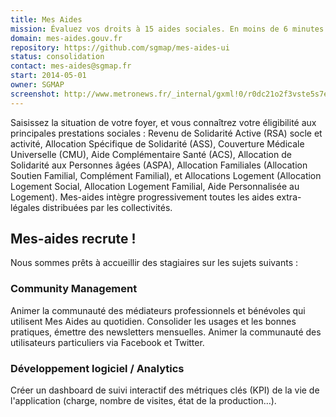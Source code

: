```yaml
---
title: Mes Aides
mission: Évaluez vos droits à 15 aides sociales. En moins de 6 minutes.
domain: mes-aides.gouv.fr
repository: https://github.com/sgmap/mes-aides-ui
status: consolidation
contact: mes-aides@sgmap.fr
start: 2014-05-01
owner: SGMAP
screenshot: http://www.metronews.fr/_internal/gxml!0/r0dc21o2f3vste5s7ezej9x3a10rp3w$6brd9r1zfbrvb70myu96d46alqv8225/Capture-decran-2014-12-18-a-19.jpeg
---
```


Saisissez la situation de votre foyer, et vous connaîtrez votre éligibilité aux principales prestations sociales : Revenu de Solidarité Active (RSA) socle et activité, Allocation Spécifique de Solidarité (ASS), Couverture Médicale Universelle (CMU), Aide Complémentaire Santé (ACS), Allocation de Solidarité aux Personnes âgées (ASPA), Allocation Familiales (Allocation Soutien Familial, Complément Familial), et Allocations Logement (Allocation Logement Social, Allocation Logement Familial, Aide Personnalisée au Logement). Mes-aides intègre progressivement toutes les aides extra-légales distribuées par les collectivités.


## Mes-aides recrute !

Nous sommes prêts à accueillir des stagiaires sur les sujets suivants :

### Community Management

Animer la communauté des médiateurs professionnels et bénévoles qui utilisent Mes Aides au quotidien. Consolider les usages et les bonnes pratiques, émettre des newsletters mensuelles. Animer la communauté des utilisateurs particuliers via Facebook et Twitter.

### Développement logiciel / Analytics

Créer un dashboard de suivi interactif des métriques clés (KPI) de la vie de l'application (charge, nombre de visites, état de la production…).
